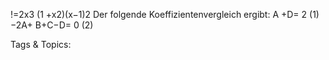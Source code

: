 !=2x3
(1 +x2)(x−1)2
Der folgende Koeffizientenvergleich ergibt:
A +D= 2 (1)
−2A+ B+C−D= 0 (2)

   Tags & Topics:
   
